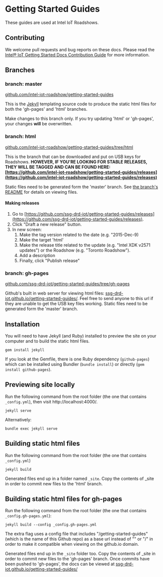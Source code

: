 # Getting Started Guides

These guides are used at Intel IoT Roadshows.

## Contributing

We welcome pull requests and bug reports on these docs. Please read the [Intel® IoT Getting Started Docs Contribution Guide](CONTRIBUTING.md) for more information.

## Branches

### branch: master

[github.com/intel-iot-roadshow/getting-started-guides](https://github.com/ssg-drd-iot/getting-started-guides)

This is the [Jekyll](http://jekyllrb.com/) templating source code to produce the static html files for both the 'gh-pages' and 'html' branches.

Make changes to this branch only. If you try updating 'html' or 'gh-pages', your changes **will** be overwritten.

### branch: html

[github.com/intel-iot-roadshow/getting-started-guides/tree/html](https://github.com/ssg-drd-iot/getting-started-guides/tree/html)

This is the branch that can be downloaded and put on USB keys for Roadshows. **HOWEVER, IF YOU'RE LOOKING FOR STABLE RELEASES, THEY WILL BE TAGGED AND CAN BE FOUND HERE: [https://github.com/intel-iot-roadshow/getting-started-guides/releases](https://github.com/intel-iot-roadshow/getting-started-guides/releases)**

Static files need to be generated form the 'master' branch. See [the branch's README](https://github.com/ssg-drd-iot/getting-started-guides/blob/html/README.md) for details on viewing files.

#### Making releases

1. Go to [https://github.com/ssg-drd-iot/getting-started-guides/releases](https://github.com/ssg-drd-iot/getting-started-guides/releases).
2. Click "Draft a new release" button.
3. In new screen:
    1. Make the tag version related to the date (e.g. "2015-Dec-9)
    2. Make the target 'html'
    3. Make the release title related to the update (e.g. "Intel XDK v2571 updates") or the Roadshow (e.g. "Toronto Roadshow").
    4. Add a description
    5. Finally, click "Publish release"


### branch: gh-pages

[github.com/ssg-drd-iot/getting-started-guides/tree/gh-pages](https://github.com/ssg-drd-iot/getting-started-guides/tree/gh-pages)

Github's built in web server for viewing html files: [ssg-drd-iot.github.io/getting-started-guides/](http://ssg-drd-iot.github.io/getting-started-guides/). Feel free to send anyone to this url if they are unable to get the USB key files working. Static files need to be generated form the 'master' branch.


## Installation

You will need to have Jekyll (and Ruby) installed to preview the site on your computer and to build the static html files.

```
gem install jekyll
```

If you look at the Gemfile, there is one Ruby dependency (`github-pages`) which can be installed using Bundler (`bundle install`) or directly (`gem install github-pages`).

## Previewing site locally

Run the following command from the root folder (the one that contains `_config.yml`), then visit http://localhost:4000/.

```
jekyll serve
```

Alternatively:

```
bundle exec jekyll serve
```


## Building static html files

Run the following command from the root folder (the one that contains `_config.yml`)

```
jekyll build
```

Generated files end up in a folder named `_site`. Copy the contents of _site in order to commit new files to the 'html' branch.


## Building static html files for gh-pages

Run the following command from the root folder (the one that contains `_config.gh-pages.yml`):

```
jekyll build --config _config.gh-pages.yml
```

The extra flag uses a config file that includes "/getting-started-guides" (which is the name of this Github repo) as a base url instead of "" or "/" in order to make it compatible when viewing on the github.io domain.

Generated files end up in the `_site` folder too. Copy the contents of _site in order to commit new files to the 'gh-pages' branch. Once commits have been pushed to 'gh-pages', the docs can be viewed at [ssg-drd-iot.github.io/getting-started-guides/](http://ssg-drd-iot.github.io/getting-started-guides/)
